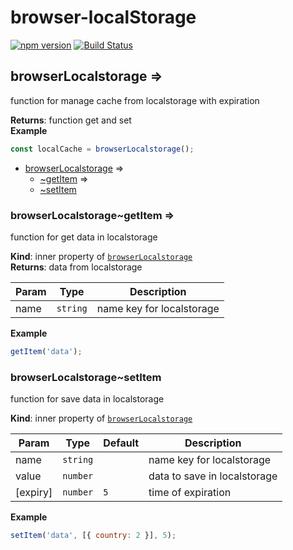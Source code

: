 # browser-localStorage

[![npm
version](https://img.shields.io/npm/v/browser-localstorage-expire.svg?style=flat-square)](https://www.npmjs.org/package/browser-localstorage-expire)
[![Build
Status](https://travis-ci.com/colomfernando/browser-localstorage-expire.svg?branch=master)](https://travis-ci.com/colomfernando/browser-localstorage-expire)

<a name="module_browserLocalstorage"></a>

## browserLocalstorage ⇒

function for manage cache from localstorage with expiration

**Returns**: function get and set  
**Example**

```js
const localCache = browserLocalstorage();
```

- [browserLocalstorage](#module_browserLocalstorage) ⇒
  - [~getItem](#module_browserLocalstorage..getItem) ⇒
  - [~setItem](#module_browserLocalstorage..setItem)

<a name="module_browserLocalstorage..getItem"></a>

### browserLocalstorage~getItem ⇒

function for get data in localstorage

**Kind**: inner property of [<code>browserLocalstorage</code>](#module_browserLocalstorage)  
**Returns**: data from localstorage

| Param | Type                | Description               |
| ----- | ------------------- | ------------------------- |
| name  | <code>string</code> | name key for localstorage |

**Example**

```js
getItem('data');
```

<a name="module_browserLocalstorage..setItem"></a>

### browserLocalstorage~setItem

function for save data in localstorage

**Kind**: inner property of [<code>browserLocalstorage</code>](#module_browserLocalstorage)

| Param    | Type                | Default        | Description                  |
| -------- | ------------------- | -------------- | ---------------------------- |
| name     | <code>string</code> |                | name key for localstorage    |
| value    | <code>number</code> |                | data to save in localstorage |
| [expiry] | <code>number</code> | <code>5</code> | time of expiration           |

**Example**

```js
setItem('data', [{ country: 2 }], 5);
```
